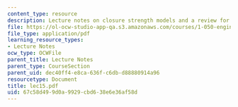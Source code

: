 ```yaml
---
content_type: resource
description: Lecture notes on closure strength models and a review for a quiz.
file: https://ol-ocw-studio-app-qa.s3.amazonaws.com/courses/1-050-engineering-mechanics-i-fall-2007/67c58d499d0a9929cbd638e6e36af58d_lec15.pdf
file_type: application/pdf
learning_resource_types:
- Lecture Notes
ocw_type: OCWFile
parent_title: Lecture Notes
parent_type: CourseSection
parent_uid: dec40ff4-e8ca-636f-c6db-d88880914a96
resourcetype: Document
title: lec15.pdf
uid: 67c58d49-9d0a-9929-cbd6-38e6e36af58d
---
```

